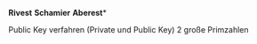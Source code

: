 **Rivest**
**Schamier**
**Aberest***

Public Key verfahren (Private und Public Key)
2 große Primzahlen
